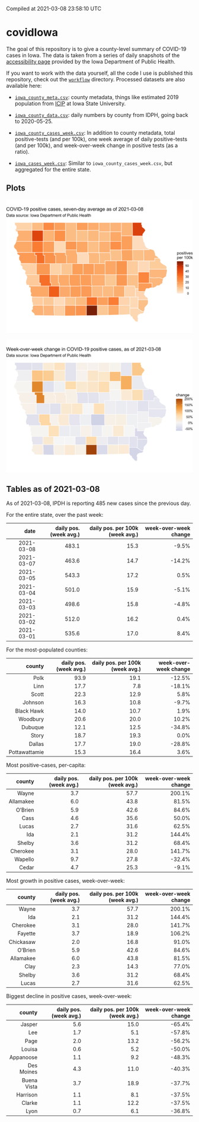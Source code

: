 Compiled at 2021-03-08 23:58:10 UTC

<!-- README.md is generated from README.Rmd. Please edit that file -->

# covidIowa

<!-- badges: start -->

<!-- badges: end -->

The goal of this repository is to give a county-level summary of
COVID-19 cases in Iowa. The data is taken from a series of daily
snapshots of the [accessibility
page](https://coronavirus.iowa.gov/pages/access) provided by the Iowa
Department of Public Health.

If you want to work with the data yourself, all the code I use is
published this repository, check out the [`workflow`](workflow)
directory. Processed datasets are also available here:

  - [`iowa_county_meta.csv`](https://raw.githubusercontent.com/ijlyttle/covidIowa/master/workflow/data/99-publish/iowa_county_meta.csv):
    county metadata, things like estimated 2019 population from
    [ICIP](https://www.icip.iastate.edu/tables/population/counties-estimates)
    at Iowa State University.

  - [`iowa_county_data.csv`](https://raw.githubusercontent.com/ijlyttle/covidIowa/master/workflow/data/99-publish/iowa_county_data.csv):
    daily numbers by county from IDPH, going back to 2020-05-25.

  - [`iowa_county_cases_week.csv`](https://raw.githubusercontent.com/ijlyttle/covidIowa/master/workflow/data/99-publish/iowa_county_data.csv):
    In addition to county metadata, total positive-tests (and per 100k),
    one week average of daily positive-tests (and per 100k), and
    week-over-week change in positive tests (as a ratio).

  - [`iowa_cases_week.csv`](https://raw.githubusercontent.com/ijlyttle/covidIowa/master/workflow/data/99-publish/iowa_cases_week.csv):
    Similar to `iowa_county_cases_week.csv`, but aggregated for the
    entire state.

## Plots

![](workflow/data/99-publish/iowa_cases.png)

![](workflow/data/99-publish/iowa_change.png)

## Tables as of 2021-03-08

As of 2021-03-08, IPDH is reporting 485 new cases since the previous
day.

For the entire state, over the past week:

|       date | daily pos. (week avg.) | daily pos. per 100k (week avg.) | week-over-week change |
| ---------: | ---------------------: | ------------------------------: | --------------------: |
| 2021-03-08 |                  483.1 |                            15.3 |                \-9.5% |
| 2021-03-07 |                  463.6 |                            14.7 |               \-14.2% |
| 2021-03-05 |                  543.3 |                            17.2 |                  0.5% |
| 2021-03-04 |                  501.0 |                            15.9 |                \-5.1% |
| 2021-03-03 |                  498.6 |                            15.8 |                \-4.8% |
| 2021-03-02 |                  512.0 |                            16.2 |                  0.4% |
| 2021-03-01 |                  535.6 |                            17.0 |                  8.4% |

For the most-populated counties:

|        county | daily pos. (week avg.) | daily pos. per 100k (week avg.) | week-over-week change |
| ------------: | ---------------------: | ------------------------------: | --------------------: |
|          Polk |                   93.9 |                            19.1 |               \-12.5% |
|          Linn |                   17.7 |                             7.8 |               \-18.1% |
|         Scott |                   22.3 |                            12.9 |                  5.8% |
|       Johnson |                   16.3 |                            10.8 |                \-9.7% |
|    Black Hawk |                   14.0 |                            10.7 |                  1.9% |
|      Woodbury |                   20.6 |                            20.0 |                 10.2% |
|       Dubuque |                   12.1 |                            12.5 |               \-34.8% |
|         Story |                   18.7 |                            19.3 |                  0.0% |
|        Dallas |                   17.7 |                            19.0 |               \-28.8% |
| Pottawattamie |                   15.3 |                            16.4 |                  3.6% |

Most positive-cases, per-capita:

|    county | daily pos. (week avg.) | daily pos. per 100k (week avg.) | week-over-week change |
| --------: | ---------------------: | ------------------------------: | --------------------: |
|     Wayne |                    3.7 |                            57.7 |                200.1% |
| Allamakee |                    6.0 |                            43.8 |                 81.5% |
|   O’Brien |                    5.9 |                            42.6 |                 84.6% |
|      Cass |                    4.6 |                            35.6 |                 50.0% |
|     Lucas |                    2.7 |                            31.6 |                 62.5% |
|       Ida |                    2.1 |                            31.2 |                144.4% |
|    Shelby |                    3.6 |                            31.2 |                 68.4% |
|  Cherokee |                    3.1 |                            28.0 |                141.7% |
|   Wapello |                    9.7 |                            27.8 |               \-32.4% |
|     Cedar |                    4.7 |                            25.3 |                \-9.1% |

Most growth in positive cases, week-over-week:

|    county | daily pos. (week avg.) | daily pos. per 100k (week avg.) | week-over-week change |
| --------: | ---------------------: | ------------------------------: | --------------------: |
|     Wayne |                    3.7 |                            57.7 |                200.1% |
|       Ida |                    2.1 |                            31.2 |                144.4% |
|  Cherokee |                    3.1 |                            28.0 |                141.7% |
|   Fayette |                    3.7 |                            18.9 |                106.2% |
| Chickasaw |                    2.0 |                            16.8 |                 91.0% |
|   O’Brien |                    5.9 |                            42.6 |                 84.6% |
| Allamakee |                    6.0 |                            43.8 |                 81.5% |
|      Clay |                    2.3 |                            14.3 |                 77.0% |
|    Shelby |                    3.6 |                            31.2 |                 68.4% |
|     Lucas |                    2.7 |                            31.6 |                 62.5% |

Biggest decline in positive cases, week-over-week:

|      county | daily pos. (week avg.) | daily pos. per 100k (week avg.) | week-over-week change |
| ----------: | ---------------------: | ------------------------------: | --------------------: |
|      Jasper |                    5.6 |                            15.0 |               \-65.4% |
|         Lee |                    1.7 |                             5.1 |               \-57.8% |
|        Page |                    2.0 |                            13.2 |               \-56.2% |
|      Louisa |                    0.6 |                             5.2 |               \-50.0% |
|   Appanoose |                    1.1 |                             9.2 |               \-48.3% |
|  Des Moines |                    4.3 |                            11.0 |               \-40.3% |
| Buena Vista |                    3.7 |                            18.9 |               \-37.7% |
|    Harrison |                    1.1 |                             8.1 |               \-37.5% |
|      Clarke |                    1.1 |                            12.2 |               \-37.5% |
|        Lyon |                    0.7 |                             6.1 |               \-36.8% |
